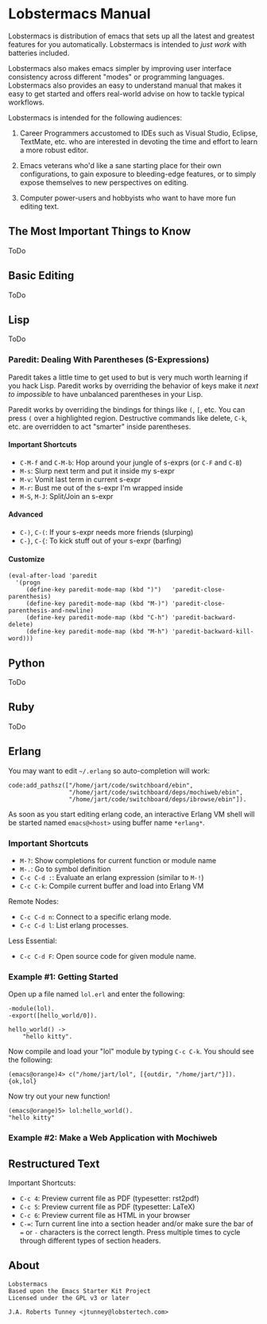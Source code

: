 
# Lobstermacs Manual

Lobstermacs is distribution of emacs that sets up all the latest and
greatest features for you automatically.  Lobstermacs is intended to
*just work* with batteries included.

Lobstermacs also makes emacs simpler by improving user interface
consistency across different "modes" or programming languages.
Lobstermacs also provides an easy to understand manual that makes it
easy to get started and offers real-world advise on how to tackle
typical workflows.

Lobstermacs is intended for the following audiences:

1.  Career Programmers accustomed to IDEs such as Visual Studio,
    Eclipse, TextMate, etc. who are interested in devoting the time
    and effort to learn a more robust editor.

2.  Emacs veterans who'd like a sane starting place for their own
    configurations, to gain exposure to bleeding-edge features, or to
    simply expose themselves to new perspectives on editing.

3.  Computer power-users and hobbyists who want to have more fun
    editing text.

## The Most Important Things to Know

ToDo

## Basic Editing

ToDo

## Lisp

ToDo

### Paredit: Dealing With Parentheses (S-Expressions)

Paredit takes a little time to get used to but is very much worth
learning if you hack Lisp.  Paredit works by overriding the behavior
of keys make it *next to impossible* to have unbalanced parentheses in
your Lisp.

Paredit works by overriding the bindings for things like `(`, `[`,
etc.  You can press `(` over a highlighted region.  Destructive
commands like delete, `C-k`, etc. are overridden to act "smarter"
inside parentheses.

#### Important Shortcuts

* `C-M-f` and `C-M-b`: Hop around your jungle of s-exprs (or `C-F` and `C-B`)
* `M-s`: Slurp next term and put it inside my s-expr
* `M-v`: Vomit last term in current s-expr
* `M-r`: Bust me out of the s-expr I'm wrapped inside
* `M-S`, `M-J`: Split/Join an s-expr

#### Advanced

* `C-)`, `C-(`: If your s-expr needs more friends (slurping)
* `C-}`, `C-{`: To kick stuff out of your s-expr (barfing)

#### Customize

    (eval-after-load 'paredit
      '(progn
         (define-key paredit-mode-map (kbd ")")   'paredit-close-parenthesis)
         (define-key paredit-mode-map (kbd "M-)") 'paredit-close-parenthesis-and-newline)
         (define-key paredit-mode-map (kbd "C-h") 'paredit-backward-delete)
         (define-key paredit-mode-map (kbd "M-h") 'paredit-backward-kill-word)))

## Python

ToDo

## Ruby

ToDo

## Erlang

You may want to edit `~/.erlang` so auto-completion will work:

    code:add_pathsz(["/home/jart/code/switchboard/ebin",
                     "/home/jart/code/switchboard/deps/mochiweb/ebin",
                     "/home/jart/code/switchboard/deps/ibrowse/ebin"]).

As soon as you start editing erlang code, an interactive Erlang VM
shell will be started named `emacs@<host>` using buffer name
`*erlang*`.

### Important Shortcuts

* `M-?`: Show completions for current function or module name
* `M-.`: Go to symbol definition
* `C-c C-d :`: Evaluate an erlang expression (similar to `M-!`)
* `C-c C-k`: Compile current buffer and load into Erlang VM

Remote Nodes:

* `C-c C-d n`: Connect to a specific erlang mode.
* `C-c C-d l`: List erlang processes.

Less Essential:

* `C-c C-d F`: Open source code for given module name.

### Example #1: Getting Started

Open up a file named `lol.erl` and enter the following:

    -module(lol).
    -export([hello_world/0]).

    hello_world() ->
        "hello kitty".

Now compile and load your "lol" module by typing `C-c C-k`.  You
should see the following:

    (emacs@orange)4> c("/home/jart/lol", [{outdir, "/home/jart/"}]).
    {ok,lol}

Now try out your new function!

    (emacs@orange)5> lol:hello_world().
    "hello kitty"

### Example #2: Make a Web Application with Mochiweb

## Restructured Text

Important Shortcuts:

* `C-c 4`: Preview current file as PDF (typesetter: rst2pdf)
* `C-c 5`: Preview current file as PDF (typesetter: LaTeX)
* `C-c 6`: Preview current file as HTML in your browser
* `C-=`: Turn current line into a section header and/or make sure the
  bar of `=` or `-` characters is the correct length.  Press multiple
  times to cycle through different types of section headers.

## About

    Lobstermacs
    Based upon the Emacs Starter Kit Project
    Licensed under the GPL v3 or later

    J.A. Roberts Tunney <jtunney@lobstertech.com>
